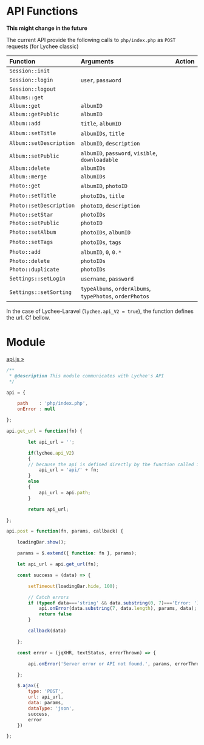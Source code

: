 # API Functions

**This might change in the future**

The current API provide the following calls to `php/index.php` as `POST` requests (for Lychee classic)

|      Function           |  Arguments  |   Action    |
|:------------------------|:------------|:------------|
| `Session::init`         |                                                   |             |
| `Session::login`        | `user`, `password`                                |             |
| `Session::logout`       |                                                   |             |
| `Albums::get`           |                                                   |             |
| `Album::get`            | `albumID`                                         |             |
| `Album::getPublic`      | `albumID`                                         |             |
| `Album::add`            | `title`, `albumID`                                |             |
| `Album::setTitle`       | `albumIDs`, `title`                               |             |
| `Album::setDescription` | `albumID`, `description`                          |             |
| `Album::setPublic`      | `albumID`, `password`, `visible`, `downloadable`  |             |
| `Album::delete`         | `albumIDs`                                        |             |
| `Album::merge`          | `albumIDs`                                        |             |
| `Photo::get`            | `albumID`, `photoID`                              |             |
| `Photo::setTitle`       | `photoIDs`, `title`                               |             |
| `Photo::setDescription` | `photoID`, `description`                          |             |
| `Photo::setStar`        | `photoIDs`                                        |             |
| `Photo::setPublic`      | `photoID`                                         |             |
| `Photo::setAlbum`       | `photoIDs`, `albumID`                             |             |
| `Photo::setTags`        | `photoIDs`, `tags`                                |             |
| `Photo::add`            | `albumID`, `0`, `0.*`                             |             |
| `Photo::delete`         | `photoIDs`                                        |             |
| `Photo::duplicate`      | `photoIDs`                                        |             |
| `Settings::setLogin`    | `username`, `password`                            |             |
| `Settings::setSorting`  | `typeAlbums`, `orderAlbums`, `typePhotos`, `orderPhotos`            |             |

In the case of Lychee-Laravel (`lychee.api_V2 = true`), the function defines the url. Cf bellow.

# Module

[api.js &#187;](scripts/api.js)

```js
/**
 * @description This module communicates with Lychee's API
 */

api = {

	path    : 'php/index.php',
	onError : null

};

api.get_url = function(fn) {

		let api_url = '';

		if(lychee.api_V2)
		{
		// because the api is defined directly by the function called in the route.php
			api_url = 'api/' + fn;
		}
		else
		{
			api_url = api.path;
		}

		return api_url;

};

api.post = function(fn, params, callback) {

	loadingBar.show();

	params = $.extend({ function: fn }, params);

	let api_url = api.get_url(fn);

	const success = (data) => {

		setTimeout(loadingBar.hide, 100);

		// Catch errors
		if (typeof data==='string' && data.substring(0, 7)==='Error: ') {
			api.onError(data.substring(7, data.length), params, data);
			return false
		}

		callback(data)

	};

	const error = (jqXHR, textStatus, errorThrown) => {

		api.onError('Server error or API not found.', params, errorThrown)

	};

	$.ajax({
		type: 'POST',
		url: api_url,
		data: params,
		dataType: 'json',
		success,
		error
	})

};
```
